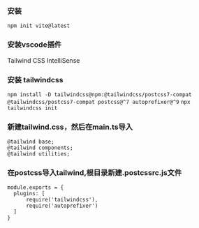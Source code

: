 ### 安装
`npm init vite@latest`

### 安装vscode插件
Tailwind CSS IntelliSense

### 安装 tailwindcss
`npm install -D tailwindcss@npm:@tailwindcss/postcss7-compat @tailwindcss/postcss7-compat postcss@^7 autoprefixer@^9`
`npx tailwindcss init`

### 新建tailwind.css，然后在main.ts导入
```
@tailwind base;
@tailwind components;
@tailwind utilities;
```
### 在postcss导入tailwind,根目录新建.postcssrc.js文件
```
module.exports = {
  plugins: [
      require('tailwindcss'),
      require('autoprefixer')
  ]
}

```